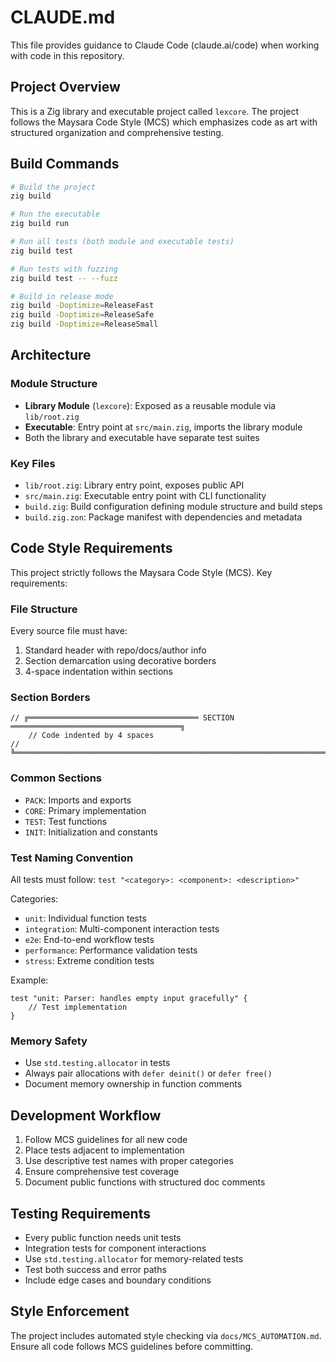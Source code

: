 # CLAUDE.md

This file provides guidance to Claude Code (claude.ai/code) when working with code in this repository.

## Project Overview

This is a Zig library and executable project called `lexcore`. The project follows the Maysara Code Style (MCS) which emphasizes code as art with structured organization and comprehensive testing.

## Build Commands

```bash
# Build the project
zig build

# Run the executable
zig build run

# Run all tests (both module and executable tests)
zig build test

# Run tests with fuzzing
zig build test -- --fuzz

# Build in release mode
zig build -Doptimize=ReleaseFast
zig build -Doptimize=ReleaseSafe
zig build -Doptimize=ReleaseSmall
```

## Architecture

### Module Structure
- **Library Module** (`lexcore`): Exposed as a reusable module via `lib/root.zig`
- **Executable**: Entry point at `src/main.zig`, imports the library module
- Both the library and executable have separate test suites

### Key Files
- `lib/root.zig`: Library entry point, exposes public API
- `src/main.zig`: Executable entry point with CLI functionality
- `build.zig`: Build configuration defining module structure and build steps
- `build.zig.zon`: Package manifest with dependencies and metadata

## Code Style Requirements

This project strictly follows the Maysara Code Style (MCS). Key requirements:

### File Structure
Every source file must have:
1. Standard header with repo/docs/author info
2. Section demarcation using decorative borders
3. 4-space indentation within sections

### Section Borders
```zig
// ╔══════════════════════════════════════ SECTION ══════════════════════════════════════╗
    // Code indented by 4 spaces
// ╚══════════════════════════════════════════════════════════════════════════════════════╝
```

### Common Sections
- `PACK`: Imports and exports
- `CORE`: Primary implementation
- `TEST`: Test functions
- `INIT`: Initialization and constants

### Test Naming Convention
All tests must follow: `test "<category>: <component>: <description>"`

Categories:
- `unit`: Individual function tests
- `integration`: Multi-component interaction tests
- `e2e`: End-to-end workflow tests
- `performance`: Performance validation tests
- `stress`: Extreme condition tests

Example:
```zig
test "unit: Parser: handles empty input gracefully" {
    // Test implementation
}
```

### Memory Safety
- Use `std.testing.allocator` in tests
- Always pair allocations with `defer deinit()` or `defer free()`
- Document memory ownership in function comments

## Development Workflow

1. Follow MCS guidelines for all new code
2. Place tests adjacent to implementation
3. Use descriptive test names with proper categories
4. Ensure comprehensive test coverage
5. Document public functions with structured doc comments

## Testing Requirements

- Every public function needs unit tests
- Integration tests for component interactions
- Use `std.testing.allocator` for memory-related tests
- Test both success and error paths
- Include edge cases and boundary conditions

## Style Enforcement

The project includes automated style checking via `docs/MCS_AUTOMATION.md`. Ensure all code follows MCS guidelines before committing.